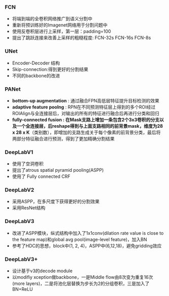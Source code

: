 ### FCN

- 将端到端的全卷积网络推广到语义分割中
- 重新将预训练好的Imagenet网络用于分割问题中
- 使用反卷积层进行上采样，第一层：padding=100
- 提出了跳跃连接来改善上采样的粗糙程度:   FCN-32s FCN-16s FCN-8s

### UNet

- Encoder-Decoder 结构
- Skip-connection:得到更好的分割结果
- 不同的backbone的改进

### PANet

- **bottom-up augmentation** : 通过融合FPN高低层特征提升目标检测的效果 
- **adaptive feature poolng** : RPN在不同预测特征层上得到的多个ROI经过ROIAlign与全连接层后，对输出的所有的特征进行融合后再进行分类和回归
- **fully-connected fusion **: 在Mask支路上增加一条包含2个3x3卷积的分支以及一个全连接层，后reshape得到与上面支路相同的前背景mask，维度为**28 x 28 x K**（类别数），即增加的支路生成关于每个像素的前背景分类，最后将两部分特征融合进行预测，得到了更加精确分割结果

### DeepLabV1

- 使用了空洞卷积
- 提出了atrous spatial pyramid pooling(ASPP)
- 使用了 Fully connected CRF

### DeepLabV2

- 采用ASPP，在多尺度下获得更好的分割效果
- 采用ResNet结构

### DeepLabV3

- 改进了ASPP模块，纵式结构中加入了1x1conv(dilation rate value is close to the feature map)和global avg pool(image-level feature)，加入BN
- 参考了HDC的思想，block中(1, 2, 4)，ASPP中(6,12,18)，避免gridding效应

### DeepLabV3+

- 设计基于v3的decode module
- 以modifiy xception做backbone，一是Middle flow由8次变为重复16次(more layers)，二是将池化层替换为步长为2的分组卷积，三是加入了BN+ReLU
